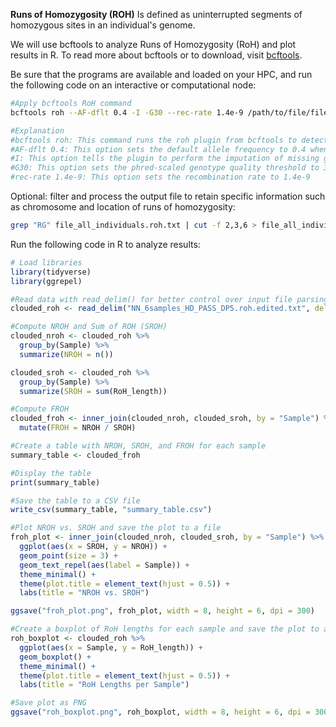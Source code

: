 **Runs of Homozygosity (ROH)** Is defined as uninterrupted segments of homozygous sites in an individual's genome.

We will use bcftools to analyze Runs of Homozygosity (RoH) and plot results in R. To read more about bcftools or to download, visit [bcftools](https://samtools.github.io/bcftools/howtos/roh-calling.html).

Be sure that the programs are available and loaded on your HPC, and run the following code on an interactive or computational node:

```Bash
#Apply bcftools RoH command
bcftools roh --AF-dflt 0.4 -I -G30 --rec-rate 1.4e-9 /path/to/file/file_all_individuals.vcf.gz > /path/to/file/file_all_individuals.roh.txt

#Explanation
#bcftools roh: This command runs the roh plugin from bcftools to detect runs of homozygosity
#AF-dflt 0.4: This option sets the default allele frequency to 0.4 when the frequency is missing in the input file
#I: This option tells the plugin to perform the imputation of missing genotypes
#G30: This option sets the phred-scaled genotype quality threshold to 30, #Genotypes below this quality threshold will be treated as missing
#rec-rate 1.4e-9: This option sets the recombination rate to 1.4e-9
```
Optional: filter and process the output file to retain specific information such as chromosome and location of runs of homozygosity:

```Bash
grep "RG" file_all_individuals.roh.txt | cut -f 2,3,6 > file_all_individuals.roh.edited.txt
```

Run the following code in R to analyze results:

```R
# Load libraries
library(tidyverse)
library(ggrepel)

#Read data with read_delim() for better control over input file parsing
clouded_roh <- read_delim("NN_6samples_HD_PASS_DP5.roh.edited.txt", delim = "\t", skip = 1, col_names = c("Sample", "Chromosome", "RoH_length"))

#Compute NROH and Sum of ROH (SROH)
clouded_nroh <- clouded_roh %>% 
  group_by(Sample) %>% 
  summarize(NROH = n())

clouded_sroh <- clouded_roh %>% 
  group_by(Sample) %>% 
  summarize(SROH = sum(RoH_length))

#Compute FROH
clouded_froh <- inner_join(clouded_nroh, clouded_sroh, by = "Sample") %>% 
  mutate(FROH = NROH / SROH)

#Create a table with NROH, SROH, and FROH for each sample
summary_table <- clouded_froh

#Display the table
print(summary_table)

#Save the table to a CSV file
write_csv(summary_table, "summary_table.csv")

#Plot NROH vs. SROH and save the plot to a file
froh_plot <- inner_join(clouded_nroh, clouded_sroh, by = "Sample") %>% 
  ggplot(aes(x = SROH, y = NROH)) +
  geom_point(size = 3) +
  geom_text_repel(aes(label = Sample)) +
  theme_minimal() +
  theme(plot.title = element_text(hjust = 0.5)) +
  labs(title = "NROH vs. SROH")

ggsave("froh_plot.png", froh_plot, width = 8, height = 6, dpi = 300)

#Create a boxplot of RoH lengths for each sample and save the plot to a file
roh_boxplot <- clouded_roh %>% 
  ggplot(aes(x = Sample, y = RoH_length)) +
  geom_boxplot() +
  theme_minimal() +
  theme(plot.title = element_text(hjust = 0.5)) +
  labs(title = "RoH Lengths per Sample")

#Save plot as PNG
ggsave("roh_boxplot.png", roh_boxplot, width = 8, height = 6, dpi = 300)
```

